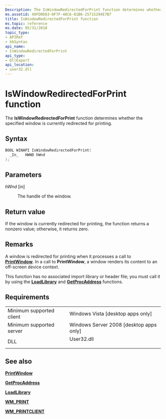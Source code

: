 ```yaml
---
Description: The IsWindowRedirectedForPrint function determines whether the specified window is currently redirected for printing.
ms.assetid: 49FD0D63-0F7F-48C6-81B6-25715294E7B7
title: IsWindowRedirectedForPrint function
ms.topic: reference
ms.date: 05/31/2018
topic_type: 
- APIRef
- kbSyntax
api_name: 
- IsWindowRedirectedForPrint
api_type: 
- DllExport
api_location: 
- user32.dll
---
```


# IsWindowRedirectedForPrint function

The **IsWindowRedirectedForPrint** function determines whether the specified window is currently redirected for printing.

## Syntax


```C++
BOOL WINAPI IsWindowRedirectedForPrint(
  _In_   HWND hWnd
);
```



## Parameters

<dl> <dt>

*hWnd* \[in\]
</dt> <dd>

The handle of the window.

</dd> </dl>

## Return value

If the window is currently redirected for printing, the function returns a nonzero value; otherwise, it returns zero.

## Remarks

A window is redirected for printing when it processes a call to [**PrintWindow**](/windows/desktop/api/Winuser/nf-winuser-printwindow). In a call to **PrintWindow**, a window renders its content to an off-screen device context.

This function has no associated import library or header file; you must call it by using the [**LoadLibrary**](https://docs.microsoft.com/windows/desktop/api/libloaderapi/nf-libloaderapi-loadlibrarya) and [**GetProcAddress**](https://docs.microsoft.com/windows/desktop/api/libloaderapi/nf-libloaderapi-getprocaddress) functions.

## Requirements



|                                     |                                                                                       |
|-------------------------------------|---------------------------------------------------------------------------------------|
| Minimum supported client<br/> | Windows Vista \[desktop apps only\]<br/>                                        |
| Minimum supported server<br/> | Windows Server 2008 \[desktop apps only\]<br/>                                  |
| DLL<br/>                      | <dl> <dt>User32.dll</dt> </dl> |



## See also

<dl> <dt>

[**PrintWindow**](/windows/desktop/api/Winuser/nf-winuser-printwindow)
</dt> <dt>

[**GetProcAddress**](https://docs.microsoft.com/windows/desktop/api/libloaderapi/nf-libloaderapi-getprocaddress)
</dt> <dt>

[**LoadLibrary**](https://docs.microsoft.com/windows/desktop/api/libloaderapi/nf-libloaderapi-loadlibrarya)
</dt> <dt>

[**WM\_PRINT**](https://docs.microsoft.com/windows/desktop/gdi/wm-print)
</dt> <dt>

[**WM\_PRINTCLIENT**](https://docs.microsoft.com/windows/desktop/gdi/wm-printclient)
</dt> </dl>

 

 




